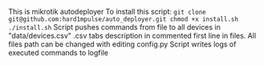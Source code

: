 This is mikrotik autodeployer
To install this script:
    ```
    git clone git@github.com:hard1mpulse/auto_deployer.git
    chmod +x install.sh
    ./install.sh
    ```
Script pushes commands from file to all devices in "data/devices.csv"
.csv tabs description in commented first line in files.
All files path can be changed with editing config.py
Script writes logs of executed commands to logfile

